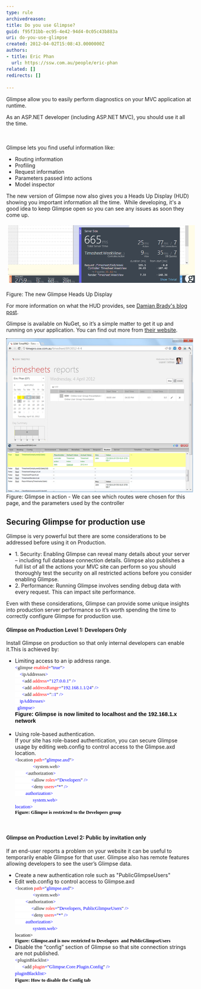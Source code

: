 ```yaml
---
type: rule
archivedreason: 
title: Do you use Glimpse?
guid: f95f31bb-ec95-4e42-94d4-0c05c43b883a
uri: do-you-use-glimpse
created: 2012-04-02T15:08:43.0000000Z
authors:
- title: Eric Phan
  url: https://ssw.com.au/people/eric-phan
related: []
redirects: []

---
```



Glimpse allow you to easily perform diagnostics on your MVC application at runtime.<div>As an ASP.NET developer (including ASP.NET MVC), you should use it all the time.</div>
<br><excerpt class='endintro'></excerpt><br>
<p>Glimpse lets you find useful information like:</p>
<ul><li>Routing information</li>
<li>Profiling</li>
<li>Request information</li>
<li>Parameters passed into actions</li>
<li>Model inspector</li></ul>
<p>The new version of Glimpse now also gives you a Heads Up Display (HUD) showing you important information all the time.  While developing, it's a good idea to keep Glimpse open so you can see any issues as soon they come up.</p><p><img src="GlimpseHeadsUpDisplay.png" alt="GlimpseHeadsUpDisplay.png" style="margin:5px;width:650px;" /><br></p><p><span class="ssw-rteStyle-FigureNormal">Figure: The new Glimpse Heads Up Display</span></p><p>For more information on what the HUD provides, see <a href="http://blog.damianbrady.com.au/2013/06/12/glimpse-heads-up-display-released/">Damian Brady's blog post​</a>.</p><p>Glimpse is available on NuGet, so it’s a simple matter to get it up and running on your application. You can find out more from <a href="http://getglimpse.com/" target="_blank">their website</a>.</p>
<img class="ms-rteCustom-ImageArea" alt="glimpse.png" src="glimpse.png" /> <span class="ms-rteCustom-FigureNormal">Figure: Glimpse in action - We can see which routes were chosen for this page, and the parameters used by the controller</span><span class="ms-rteCustom-FigureNormal"></span> <h2>Securing Glimpse for production use</h2>
<p>Glimpse is very powerful but there are some considerations to be addressed before using it on Production. </p>
<ul><li>1. Security: Enabling Glimpse can reveal many details about your server – including full database connection details. Glimpse also publishes a full list of all the actions your MVC site can perform so you should thoroughly test the security on all restricted actions before you consider enabling Glimpse. </li>
<li>2. Performance: Running Glimpse involves sending debug data with every request. This can impact site performance. </li></ul>
<p>Even with these considerations, Glimpse can provide some unique insights into production server performance so it’s worth spending the time to correctly configure Glimpse for production use.</p>
<h4>Glimpse on Production Level 1: Developers Only</h4>
<p>Install Glimpse on production so that only internal developers can enable it.This is achieved by: </p>
<ul><li>Limiting access to an ip address range. <br><div style="margin:0cm 0cm 0pt;"><span style="font-size:9.5pt;font-family:consolas;background-color:white;color:blue;"><</span><span style="font-size:9.5pt;font-family:consolas;background-color:white;">glimpse</span><span style="font-size:9.5pt;font-family:consolas;background-color:white;color:blue;"> </span><span style="font-size:9.5pt;font-family:consolas;background-color:white;color:red;">enabled</span><span style="font-size:9.5pt;font-family:consolas;background-color:white;color:blue;">=</span><span style="font-size:9.5pt;font-family:consolas;background-color:white;color:black;">"</span><span style="font-size:9.5pt;font-family:consolas;background-color:white;color:blue;">true</span><span style="font-size:9.5pt;font-family:consolas;background-color:white;color:black;">"</span><span style="font-size:9.5pt;font-family:consolas;background-color:white;color:blue;">></span><span style="font-size:9.5pt;font-family:consolas;background-color:white;color:black;"></span></div>
<div style="margin:0cm 0cm 0pt;"><span style="font-size:9.5pt;font-family:consolas;background-color:white;color:blue;">    <</span><span style="font-size:9.5pt;font-family:consolas;background-color:white;">ipAddresses</span><span style="font-size:9.5pt;font-family:consolas;background-color:white;color:blue;">></span><span style="font-size:9.5pt;font-family:consolas;background-color:white;color:black;"></span></div>
<div style="margin:0cm 0cm 0pt;"><span style="font-size:9.5pt;font-family:consolas;background-color:white;color:blue;">      <</span><span style="font-size:9.5pt;font-family:consolas;background-color:white;">add</span><span style="font-size:9.5pt;font-family:consolas;background-color:white;color:blue;"> </span><span style="font-size:9.5pt;font-family:consolas;background-color:white;color:red;">address</span><span style="font-size:9.5pt;font-family:consolas;background-color:white;color:blue;">=</span><span style="font-size:9.5pt;font-family:consolas;background-color:white;color:black;">"</span><span style="font-size:9.5pt;font-family:consolas;background-color:white;color:blue;">127.0.0.1</span><span style="font-size:9.5pt;font-family:consolas;background-color:white;color:black;">"</span><span style="font-size:9.5pt;font-family:consolas;background-color:white;color:blue;"> /></span><span style="font-size:9.5pt;font-family:consolas;background-color:white;color:black;"></span></div>
<div style="margin:0cm 0cm 0pt;"><span style="font-size:9.5pt;font-family:consolas;background-color:white;color:blue;">      <</span><span style="font-size:9.5pt;font-family:consolas;background-color:white;">add</span><span style="font-size:9.5pt;font-family:consolas;background-color:white;color:blue;"> </span><span style="font-size:9.5pt;font-family:consolas;background-color:white;color:red;">addressRange</span><span style="font-size:9.5pt;font-family:consolas;background-color:white;color:blue;">=</span><span style="font-size:9.5pt;font-family:consolas;background-color:white;color:black;">"</span><span style="font-size:9.5pt;font-family:consolas;background-color:white;color:blue;">192.168.1.1/24</span><span style="font-size:9.5pt;font-family:consolas;background-color:white;color:black;">"</span><span style="font-size:9.5pt;font-family:consolas;background-color:white;color:blue;"> /></span><span style="font-size:9.5pt;font-family:consolas;background-color:white;color:black;"></span></div>
<div style="margin:0cm 0cm 0pt;"><span style="font-size:9.5pt;font-family:consolas;background-color:white;color:blue;">      <</span><span style="font-size:9.5pt;font-family:consolas;background-color:white;">add</span><span style="font-size:9.5pt;font-family:consolas;background-color:white;color:blue;"> </span><span style="font-size:9.5pt;font-family:consolas;background-color:white;color:red;">address</span><span style="font-size:9.5pt;font-family:consolas;background-color:white;color:blue;">=</span><span style="font-size:9.5pt;font-family:consolas;background-color:white;color:black;">"</span><span style="font-size:9.5pt;font-family:consolas;background-color:white;color:blue;">::1</span><span style="font-size:9.5pt;font-family:consolas;background-color:white;color:black;">"</span><span style="font-size:9.5pt;font-family:consolas;background-color:white;color:blue;"> /></span><span style="font-size:9.5pt;font-family:consolas;background-color:white;color:black;"></span></div>
<div style="margin:0cm 0cm 0pt;"><span style="font-size:9.5pt;font-family:consolas;background-color:white;color:blue;">    </</span><span style="font-size:9.5pt;font-family:consolas;background-color:white;">ipAddresses</span><span style="font-size:9.5pt;font-family:consolas;background-color:white;color:blue;">></span><span style="font-size:9.5pt;font-family:consolas;background-color:white;color:black;"></span></div>
<span style="font-size:9.5pt;font-family:consolas;background-color:white;color:blue;">  </</span><span style="font-size:9.5pt;font-family:consolas;background-color:white;">glimpse</span><span style="font-size:9.5pt;font-family:consolas;background-color:white;color:blue;">><br><span style="font-size:11pt;font-family:calibri, sans-serif;color:#000000;"><strong>Figure: Glimpse is now limited to localhost and the 192.168.1.x network</strong></span></span><span style="font-size:11pt;font-family:calibri, sans-serif;"><br><br></span></li>
<li>Using role-based authentication.<br>If your site has role-based authentication, you can secure Glimpse usage by editing web.config to control access to the Glimpse.axd location.<br><div style="margin:0cm 0cm 0pt;"><span style="font-size:9.5pt;font-family:consolas;background-color:white;color:blue;"><</span><span style="font-size:9.5pt;font-family:consolas;background-color:white;">location</span><span style="font-size:9.5pt;font-family:consolas;background-color:white;color:blue;"> </span><span style="font-size:9.5pt;font-family:consolas;background-color:white;color:red;">path</span><span style="font-size:9.5pt;font-family:consolas;background-color:white;color:blue;">=</span><span style="font-size:9.5pt;font-family:consolas;background-color:white;color:black;">"</span><span style="font-size:9.5pt;font-family:consolas;background-color:white;color:blue;">glimpse.axd</span><span style="font-size:9.5pt;font-family:consolas;background-color:white;color:black;">"</span><span style="font-size:9.5pt;font-family:consolas;background-color:white;color:blue;">></span><span style="font-size:9.5pt;font-family:consolas;background-color:white;color:black;"></span></div>
<div style="margin:0cm 0cm 0pt;text-indent:36pt;"><span style="font-size:9.5pt;font-family:consolas;background-color:white;color:blue;"><</span><span style="font-size:9.5pt;font-family:consolas;background-color:white;">system.web</span><span style="font-size:9.5pt;font-family:consolas;background-color:white;color:blue;">></span><span style="font-size:9.5pt;font-family:consolas;background-color:white;color:black;"></span></div>
<div style="margin:0cm 0cm 0pt;"><span style="font-size:9.5pt;font-family:consolas;background-color:white;color:blue;">         <</span><span style="font-size:9.5pt;font-family:consolas;background-color:white;">authorization</span><span style="font-size:9.5pt;font-family:consolas;background-color:white;color:blue;">></span><span style="font-size:9.5pt;font-family:consolas;background-color:white;color:black;"></span></div>
<div style="margin:0cm 0cm 0pt;"><span style="font-size:9.5pt;font-family:consolas;background-color:white;color:blue;">              <</span><span style="font-size:9.5pt;font-family:consolas;background-color:white;">allow</span><span style="font-size:9.5pt;font-family:consolas;background-color:white;color:blue;"> </span><span style="font-size:9.5pt;font-family:consolas;background-color:white;color:red;">roles</span><span style="font-size:9.5pt;font-family:consolas;background-color:white;color:blue;">=</span><span style="font-size:9.5pt;font-family:consolas;background-color:white;color:black;">"</span><span style="font-size:9.5pt;font-family:consolas;background-color:white;color:blue;">Developers</span><span style="font-size:9.5pt;font-family:consolas;background-color:white;color:black;">"</span><span style="font-size:9.5pt;font-family:consolas;background-color:white;color:blue;"> /></span><span style="font-size:9.5pt;font-family:consolas;background-color:white;color:black;"></span></div>
<div style="margin:0cm 0cm 0pt;"><span style="font-size:9.5pt;font-family:consolas;background-color:white;color:blue;">              <</span><span style="font-size:9.5pt;font-family:consolas;background-color:white;">deny</span><span style="font-size:9.5pt;font-family:consolas;background-color:white;color:blue;"> </span><span style="font-size:9.5pt;font-family:consolas;background-color:white;color:red;">users</span><span style="font-size:9.5pt;font-family:consolas;background-color:white;color:blue;">=</span><span style="font-size:9.5pt;font-family:consolas;background-color:white;color:black;">"</span><span style="font-size:9.5pt;font-family:consolas;background-color:white;color:blue;">*</span><span style="font-size:9.5pt;font-family:consolas;background-color:white;color:black;">"</span><span style="font-size:9.5pt;font-family:consolas;background-color:white;color:blue;"> /></span><span style="font-size:9.5pt;font-family:consolas;background-color:white;color:black;"></span></div>
<div style="margin:0cm 0cm 0pt;"><span style="font-size:9.5pt;font-family:consolas;background-color:white;color:blue;">         </</span><span style="font-size:9.5pt;font-family:consolas;background-color:white;">authorization</span><span style="font-size:9.5pt;font-family:consolas;background-color:white;color:blue;">></span><span style="font-size:9.5pt;font-family:consolas;background-color:white;color:black;"></span></div>
<div style="margin:0cm 0cm 0pt;text-indent:36pt;"><span style="font-size:9.5pt;font-family:consolas;background-color:white;color:blue;"></</span><span style="font-size:9.5pt;font-family:consolas;background-color:white;">system.web</span><span style="font-size:9.5pt;font-family:consolas;background-color:white;color:blue;">></span><span style="font-size:9.5pt;font-family:consolas;background-color:white;color:black;"></span></div>
<div style="margin:0cm 0cm 0pt;"><span style="font-size:9.5pt;font-family:consolas;background-color:white;color:blue;"></</span><span style="font-size:9.5pt;font-family:consolas;background-color:white;">location</span><span style="font-size:9.5pt;font-family:consolas;background-color:white;color:blue;">></span><span style="font-size:9.5pt;font-family:consolas;color:blue;"> <div style="color:#000000;margin:0cm 0cm 0pt;"><b><font face="Calibri">Figure: Glimpse is restricted to the Developers group</font></b></div></span></div></li></ul>
<p> </p>
<h4>Glimpse on Production Level 2: Public by invitation only</h4>
<p>If an end-user reports a problem on your website it can be useful to temporarily enable Glimpse for that user. Glimpse also has remote features allowing developers to see the user’s Glimpse data. </p>
<ul><li>Create a new authentication role such as "PublicGlimpseUsers"</li>
<li>Edit web.config to control access to Glimpse.axd<br><div style="margin:0cm 0cm 0pt;"><span style="font-size:9.5pt;font-family:consolas;background-color:white;color:blue;"><</span><span style="font-size:9.5pt;font-family:consolas;background-color:white;">location</span><span style="font-size:9.5pt;font-family:consolas;background-color:white;color:blue;"> </span><span style="font-size:9.5pt;font-family:consolas;background-color:white;color:red;">path</span><span style="font-size:9.5pt;font-family:consolas;background-color:white;color:blue;">=</span><span style="font-size:9.5pt;font-family:consolas;background-color:white;color:black;">"</span><span style="font-size:9.5pt;font-family:consolas;background-color:white;color:blue;">glimpse.axd</span><span style="font-size:9.5pt;font-family:consolas;background-color:white;color:black;">"</span><span style="font-size:9.5pt;font-family:consolas;background-color:white;color:blue;">></span><span style="font-size:9.5pt;font-family:consolas;background-color:white;color:black;"></span></div>
<div style="margin:0cm 0cm 0pt;text-indent:36pt;"><span style="font-size:9.5pt;font-family:consolas;background-color:white;color:blue;"><</span><span style="font-size:9.5pt;font-family:consolas;background-color:white;">system.web</span><span style="font-size:9.5pt;font-family:consolas;background-color:white;color:blue;">></span><span style="font-size:9.5pt;font-family:consolas;background-color:white;color:black;"></span></div>
<div style="margin:0cm 0cm 0pt;"><span style="font-size:9.5pt;font-family:consolas;background-color:white;color:blue;">         <</span><span style="font-size:9.5pt;font-family:consolas;background-color:white;">authorization</span><span style="font-size:9.5pt;font-family:consolas;background-color:white;color:blue;">></span><span style="font-size:9.5pt;font-family:consolas;background-color:white;color:black;"></span></div>
<div style="margin:0cm 0cm 0pt;"><span style="font-size:9.5pt;font-family:consolas;background-color:white;color:blue;">              <</span><span style="font-size:9.5pt;font-family:consolas;background-color:white;">allow</span><span style="font-size:9.5pt;font-family:consolas;background-color:white;color:blue;"> </span><span style="font-size:9.5pt;font-family:consolas;background-color:white;color:red;">roles</span><span style="font-size:9.5pt;font-family:consolas;background-color:white;color:blue;">=</span><span style="font-size:9.5pt;font-family:consolas;background-color:white;color:black;">"</span><span style="font-size:9.5pt;font-family:consolas;background-color:white;color:blue;">Developers, PublicGlimpseUsers</span><span style="font-size:9.5pt;font-family:consolas;background-color:white;color:black;">"</span><span style="font-size:9.5pt;font-family:consolas;background-color:white;color:blue;"> /></span><span style="font-size:9.5pt;font-family:consolas;background-color:white;color:black;"></span></div>
<div style="margin:0cm 0cm 0pt;"><span style="font-size:9.5pt;font-family:consolas;background-color:white;color:blue;">              <</span><span style="font-size:9.5pt;font-family:consolas;background-color:white;">deny</span><span style="font-size:9.5pt;font-family:consolas;background-color:white;color:blue;"> </span><span style="font-size:9.5pt;font-family:consolas;background-color:white;color:red;">users</span><span style="font-size:9.5pt;font-family:consolas;background-color:white;color:blue;">=</span><span style="font-size:9.5pt;font-family:consolas;background-color:white;color:black;">"</span><span style="font-size:9.5pt;font-family:consolas;background-color:white;color:blue;">*</span><span style="font-size:9.5pt;font-family:consolas;background-color:white;color:black;">"</span><span style="font-size:9.5pt;font-family:consolas;background-color:white;color:blue;"> /></span><span style="font-size:9.5pt;font-family:consolas;background-color:white;color:black;"></span></div>
<div style="margin:0cm 0cm 0pt;"><span style="font-size:9.5pt;font-family:consolas;background-color:white;color:blue;">         </</span><span style="font-size:9.5pt;font-family:consolas;background-color:white;">authorization</span><span style="font-size:9.5pt;font-family:consolas;background-color:white;color:blue;">></span><span style="font-size:9.5pt;font-family:consolas;background-color:white;color:black;"></span></div>
<div style="margin:0cm 0cm 0pt;text-indent:36pt;"><span style="font-size:9.5pt;font-family:consolas;background-color:white;color:blue;"></</span><span style="font-size:9.5pt;font-family:consolas;background-color:white;">system.web</span><span style="font-size:9.5pt;font-family:consolas;background-color:white;color:blue;">></span><span style="font-size:9.5pt;font-family:consolas;background-color:white;color:black;"></span></div>
<div style="margin:0cm 0cm 0pt;"><span style="font-size:9.5pt;font-family:consolas;background-color:white;color:#000000;"></</span><span style="font-size:9.5pt;font-family:consolas;background-color:white;color:#000000;">location</span><span style="font-size:9.5pt;font-family:consolas;background-color:white;color:#000000;">></span><span style="font-size:9.5pt;font-family:consolas;color:blue;"><span style="color:#000000;"> </span><div style="margin:0cm 0cm 0pt;"><b><font face="Calibri"><span style="color:#000000;">Figure: Glimpse.axd is now restricted to Developers  and PublicGlimpseUsers </span><br></font></b></div></span></div></li>
<li>Disable the “config” section of Glimpse so that site connection strings are not published. <br><div style="margin:0cm 0cm 0pt;"><span style="font-size:9.5pt;font-family:consolas;background-color:white;color:blue;"><</span><span style="font-size:9.5pt;font-family:consolas;background-color:white;">pluginBlacklist</span><span style="font-size:9.5pt;font-family:consolas;background-color:white;color:blue;">></span><span style="font-size:9.5pt;font-family:consolas;background-color:white;color:black;"></span></div>
<div style="margin:0cm 0cm 0pt;"><span style="font-size:9.5pt;font-family:consolas;background-color:white;color:blue;">      <</span><span style="font-size:9.5pt;font-family:consolas;background-color:white;">add</span><span style="font-size:9.5pt;font-family:consolas;background-color:white;color:blue;"> </span><span style="font-size:9.5pt;font-family:consolas;background-color:white;color:red;">plugin</span><span style="font-size:9.5pt;font-family:consolas;background-color:white;color:blue;">=</span><span style="font-size:9.5pt;font-family:consolas;background-color:white;color:black;">"</span><span style="font-size:9.5pt;font-family:consolas;background-color:white;color:blue;">Glimpse.Core.Plugin.Config</span><span style="font-size:9.5pt;font-family:consolas;background-color:white;color:black;">"</span><span style="font-size:9.5pt;font-family:consolas;background-color:white;color:blue;"> /></span><span style="font-size:9.5pt;font-family:consolas;background-color:white;color:black;"></span></div>
<div style="margin:0cm 0cm 0pt;"><span style="font-size:9.5pt;font-family:consolas;background-color:white;color:blue;"></</span><span style="font-size:9.5pt;font-family:consolas;background-color:white;">pluginBlacklist</span><span style="font-size:9.5pt;font-family:consolas;background-color:white;color:blue;">><br><b style="color:#000000;"><font face="Calibri">Figure: How to disable the Config tab </font></b></span><span style="font-size:9.5pt;font-family:consolas;color:blue;"></span></div></li>
<p> </p></ul>


